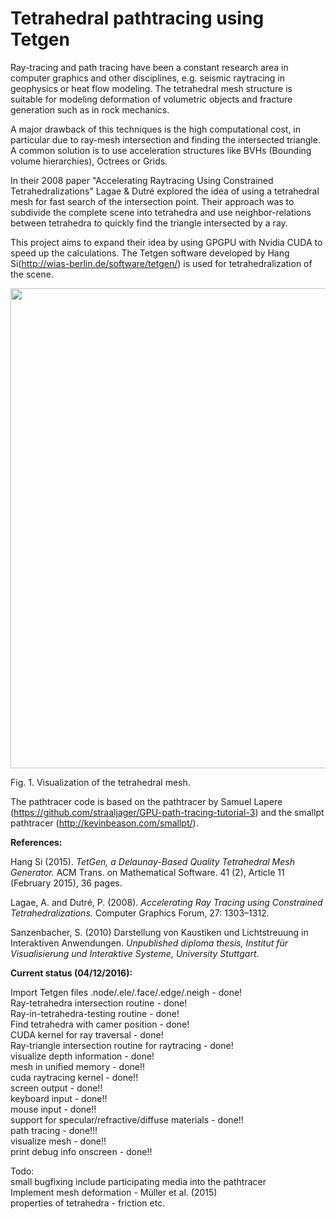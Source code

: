 Tetrahedral pathtracing using Tetgen
===================================

Ray-tracing and path tracing have been a constant research area in computer graphics and
other disciplines, e.g. seismic raytracing in geophysics or heat flow modeling. The tetrahedral mesh structure
is suitable for modeling deformation of volumetric objects and fracture generation such as in rock mechanics.

A major drawback of this techniques is the high computational cost, in particular
due to ray-mesh intersection and finding the intersected triangle. A common solution is to use
acceleration structures like BVHs (Bounding volume hierarchies), Octrees or Grids.

In their 2008 paper "Accelerating Raytracing Using Constrained Tetrahedralizations" Lagae & Dutré
explored the idea of using a tetrahedral mesh for fast search of the intersection point. Their approach
was to subdivide the complete scene into tetrahedra and use neighbor-relations between tetrahedra
to quickly find the triangle intersected by a ray.

This project aims to expand their idea by using GPGPU with Nvidia CUDA to speed up the calculations.
The Tetgen software developed by Hang Si(http://wias-berlin.de/software/tetgen/) is used for tetrahedralization
of the scene.  

<p align="center">
  <img src="https://raw.githubusercontent.com/clehmann-geo/tetra_mesh/master/Alte%20Versuche/14_05_mesh_visualization.jpg" width="768"/>
</p>
Fig. 1. Visualization of the tetrahedral mesh. 


The pathtracer code is based on the pathtracer by Samuel Lapere (https://github.com/straaljager/GPU-path-tracing-tutorial-3)
and the smallpt pathtracer (http://kevinbeason.com/smallpt/).

**References:**

Hang Si (2015). _TetGen, a Delaunay-Based Quality Tetrahedral Mesh Generator._ ACM Trans. on Mathematical Software. 41 (2), Article 11 (February 2015), 36 pages.

Lagae, A. and Dutré, P. (2008). _Accelerating Ray Tracing using Constrained Tetrahedralizations._ Computer Graphics Forum, 27: 1303–1312.

Sanzenbacher, S. (2010) Darstellung von Kaustiken und Lichtstreuung in Interaktiven Anwendungen. _Unpublished diploma thesis, Institut für Visualisierung und Interaktive Systeme, University Stuttgart._
  
**Current status (04/12/2016):**  

Import Tetgen files .node/.ele/.face/.edge/.neigh  - done!  
Ray-tetrahedra intersection routine - done!  
Ray-in-tetrahedra-testing routine - done!  
Find tetrahedra with camer position - done!  
CUDA kernel for ray traversal - done!  
Ray-triangle intersection routine for raytracing - done!  
visualize depth information - done!  
mesh in unified memory - done!!  
cuda raytracing kernel - done!!  
screen output - done!!  
keyboard input - done!!  
mouse input - done!!  
support for specular/refractive/diffuse materials - done!!  
path tracing - done!!!  
visualize mesh - done!!  
print debug info onscreen - done!!
  
Todo:   
small bugfixing
include participating media into the pathtracer  
Implement mesh deformation - Müller et al. (2015)  
properties of tetrahedra - friction etc.
